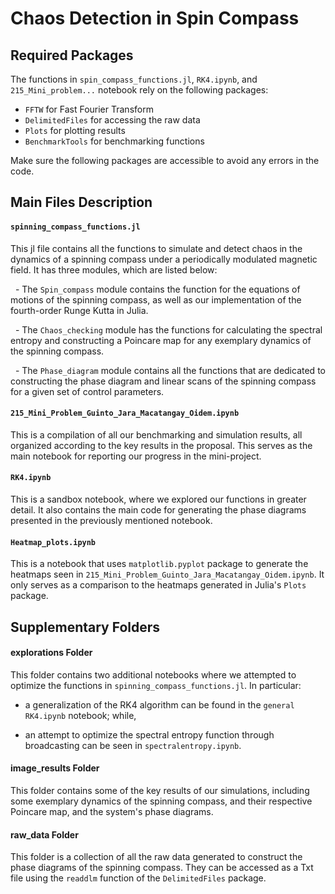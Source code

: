 # Chaos Detection in Spin Compass

## Required Packages
The functions in `spin_compass_functions.jl`, `RK4.ipynb`, and `215_Mini_problem...` notebook rely on the following packages:

- `FFTW` for Fast Fourier Transform
- `DelimitedFiles` for accessing the raw data
- `Plots` for plotting results
- `BenchmarkTools` for benchmarking functions

Make sure the following packages are accessible to avoid any errors in the code.


## Main Files Description
#### `spinning_compass_functions.jl` 

This jl file contains all the functions to simulate and detect chaos in the dynamics of a spinning compass under a periodically modulated magnetic field. It has three modules, which are listed below:

  - The `Spin_compass` module contains the function for the equations of motions of the spinning compass, as well as our implementation of the fourth-order Runge Kutta in Julia.

  - The `Chaos_checking` module has the functions for calculating the spectral entropy and constructing a Poincare map for any exemplary dynamics of the spinning compass.

  - The `Phase_diagram` module contains all the functions that are dedicated to constructing the phase diagram and linear scans of the spinning compass for a given set of control parameters.  


#### `215_Mini_Problem_Guinto_Jara_Macatangay_Oidem.ipynb` 
This is a compilation of all our benchmarking and simulation results, all organized according to the key results in the proposal. This serves as the main notebook for reporting our progress in the mini-project.


#### `RK4.ipynb` 
This is a sandbox notebook, where we explored our functions in greater detail. It also contains the main code for generating the phase diagrams presented in the previously mentioned notebook.


#### `Heatmap_plots.ipynb` 
This is a notebook that uses `matplotlib.pyplot` package to generate the heatmaps seen in `215_Mini_Problem_Guinto_Jara_Macatangay_Oidem.ipynb`. It only serves as a comparison to the heatmaps generated in Julia's `Plots` package.


## Supplementary Folders
#### explorations Folder
This folder contains two additional notebooks where we attempted to optimize the functions in `spinning_compass_functions.jl`. In particular:

- a generalization of the RK4 algorithm can be found in the `general RK4.ipynb` notebook; while,

- an attempt to optimize the spectral entropy function through broadcasting can be seen in `spectralentropy.ipynb`.

#### image_results Folder
This folder contains some of the key results of our simulations, including some exemplary dynamics of the spinning compass, and their respective Poincare map, and the system's phase diagrams.

#### raw_data Folder
This folder is a collection of all the raw data generated to construct the phase diagrams of the spinning compass. They can be accessed as a Txt file using the `readdlm` function of the `DelimitedFiles` package.
